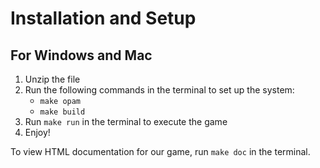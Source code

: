# Installation and Setup

## For Windows and Mac
1. Unzip the file
2. Run the following commands in the terminal to set up the system:
   - ```make opam```
   - ```make build```
3. Run ```make run``` in the terminal to execute the game
4. Enjoy!

To view HTML documentation for our game, run ```make doc``` in the terminal.